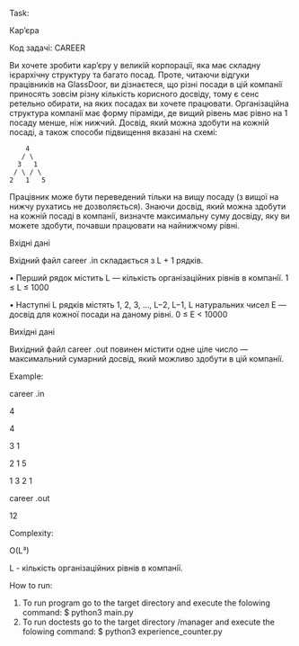 Task:

Кар’єра

Код задачi: CAREER

Ви хочете зробити кар’єру у великiй корпорацiї, яка має складну iєрархiчну структуру
та багато посад. Проте, читаючи вiдгуки працiвникiв на GlassDoor, ви дiзнаєтеся,
що рiзнi посади в цiй компанiї приносять зовсiм рiзну кiлькiсть корисного досвiду,
тому є сенс ретельно обирати, на яких посадах ви хочете працювати.
Органiзацiйна структура компанiї має форму пiрамiди, де вищий рiвень має рiвно
на 1 посаду менше, нiж нижчий. Досвiд, який можна здобути на кожнiй посадi, а
також способи пiдвищення вказанi на схемi:

        4
       / \
      3   1
     / \ / \
    2   1   5
    
Працiвник може бути переведений тiльки на вищу посаду (з вищої на нижчу рухатись
не дозволяється).
Знаючи досвiд, який можна здобути на кожнiй посадi в компанiї, визначте максимальну
суму досвiду, яку ви можете здобути, почавши працювати на найнижчому рiвнi.

Вхiднi данi

Вхiдний файл career .in складається з L + 1 рядкiв.

   • Перший рядок мiстить L — кiлькiсть органiзацiйних рiвнiв в компанiї.
   1 ≤ L ≤ 1000
   
   • Наступнi L рядкiв мiстять 1, 2, 3, ..., L−2, L−1, L натуральних чисел E — досвiд
   для кожної посади на даному рiвнi.
   0 ≤ E < 10000
   
Вихiднi данi

Вихiдний файл career .out повинен мiстити одне цiле число — максимальний сумарний
досвiд, який можливо здобути в цiй компанiї.


Example:

career .in

4

4

3 1

2 1 5

1 3 2 1

career .out

12

Complexity:

O(L³)

L - кiлькiсть органiзацiйних рiвнiв в компанiї.


How to run:
1. To run program go to the target directory and execute the folowing command:
   $ python3 main.py
2. To run doctests go to the target directory /manager and execute the folowing command:
   $ python3 experience_counter.py
